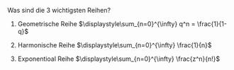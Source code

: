 Was sind die 3 wichtigsten Reihen?
1. Geometrische Reihe
	$\displaystyle\sum_{n=0}^{\infty} q^n = \frac{1}{1-q}$

2. Harmonische Reihe
	$\displaystyle\sum_{n=0}^{\infty} \frac{1}{n}$ 

3. Exponentioal Reihe
	$\displaystyle\sum_{n=0}^{\infty} \frac{z^n}{n!}$



